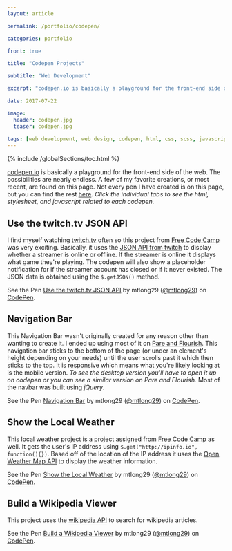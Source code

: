 ```yaml
---
layout: article

permalink: /portfolio/codepen/

categories: portfolio

front: true

title: "Codepen Projects"

subtitle: "Web Development"

excerpt: "codepen.io is basically a playground for the front-end side of the web. A few of my favorite creations are found here."

date: 2017-07-22

image: 
  header: codepen.jpg
  teaser: codepen.jpg
  
tags: [web development, web design, codepen, html, css, scss, javascript, jquery]
---
```


{% include /globalSections/toc.html %}

[codepen.io](http://www.codepen.io) is basically a playground for the front-end side of the web. The possibilities are nearly endless. A few of my favorite creations, or most recent, are found on this page. Not every pen I have created is on this page, but you can find the rest [here](http://codepen.io/mtlong29/#). *Click the individual tabs to see the html, stylesheet, and javascript related to each codepen.*

## Use the twitch.tv JSON API

I find myself watching [twitch.tv](https://www.twitch.tv) often so this project from [Free Code Camp](https://www.freecodecamp.com/challenges/use-the-twitchtv-json-api) was very exciting. Basically, it uses the [JSON API from twitch](https://dev.twitch.tv/docs) to display whether a streamer is online or offline. If the streamer is online it displays what game they're playing. The codepen will also show a placeholder notification for if the streamer account has closed or if it never existed. The JSON data is obtained using the `$.getJSON()` method.

<p data-height="400" data-theme-id="0" data-slug-hash="PmPEgE" data-default-tab="result" data-user="mtlong29" data-embed-version="2" data-pen-title="Use the twitch.tv JSON API" class="codepen">See the Pen <a href="http://codepen.io/mtlong29/pen/PmPEgE/">Use the twitch.tv JSON API</a> by mtlong29 (<a href="http://codepen.io/mtlong29">@mtlong29</a>) on <a href="http://codepen.io">CodePen</a>.</p>
<script async src="https://production-assets.codepen.io/assets/embed/ei.js"></script>

## Navigation Bar

This Navigation Bar wasn't originally created for any reason other than wanting to create it. I ended up using most of it on [Pare and Flourish](http://www.pareandflourish.com/). This navigation bar sticks to the bottom of the page (or under an element's height depending on your needs) until the user scrolls past it which then sticks to the top. It is responsive which means what you're likely looking at is the mobile version. *To see the desktop version you'll have to open it up on codepen or you can see a similar version on Pare and Flourish.* Most of the navbar was built using *jQuery*.

<p data-height="400" data-theme-id="0" data-slug-hash="vZrExQ" data-default-tab="result" data-user="mtlong29" data-embed-version="2" data-pen-title="Navigation Bar" class="codepen">See the Pen <a href="https://codepen.io/mtlong29/pen/vZrExQ/">Navigation Bar</a> by mtlong29 (<a href="https://codepen.io/mtlong29">@mtlong29</a>) on <a href="https://codepen.io">CodePen</a>.</p>
<script async src="https://production-assets.codepen.io/assets/embed/ei.js"></script>

## Show the Local Weather

This local weather project is a project assigned from [Free Code Camp](https://www.freecodecamp.com/challenges/show-the-local-weather) as well. It gets the user's IP address using `$.get("http://ipinfo.io", function(){})`. Based off of the location of the IP address it uses the [Open Weather Map API](https://openweathermap.org/current) to display the weather information.

<p data-height="400" data-theme-id="0" data-slug-hash="zZVMor" data-default-tab="result" data-user="mtlong29" data-embed-version="2" data-pen-title="Show the Local Weather" class="codepen">See the Pen <a href="http://codepen.io/mtlong29/pen/zZVMor/">Show the Local Weather</a> by mtlong29 (<a href="http://codepen.io/mtlong29">@mtlong29</a>) on <a href="http://codepen.io">CodePen</a>.</p>
<script async src="https://production-assets.codepen.io/assets/embed/ei.js"></script>

## Build a Wikipedia Viewer
This project uses the [wikipedia API](https://www.mediawiki.org/wiki/API:Main_page) to search for wikipedia articles.

<p data-height="400" data-theme-id="0" data-slug-hash="dWbdqb" data-default-tab="result" data-user="mtlong29" data-embed-version="2" data-pen-title="Build a Wikipedia Viewer" class="codepen">See the Pen <a href="http://codepen.io/mtlong29/pen/dWbdqb/">Build a Wikipedia Viewer</a> by mtlong29 (<a href="http://codepen.io/mtlong29">@mtlong29</a>) on <a href="http://codepen.io">CodePen</a>.</p>
<script async src="https://production-assets.codepen.io/assets/embed/ei.js"></script>